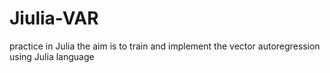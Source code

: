# Jiulia-VAR
practice in Julia
the aim is to train and implement the vector autoregression using Julia language
